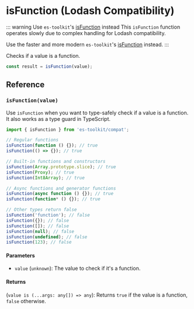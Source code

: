 # isFunction (Lodash Compatibility)

::: warning Use `es-toolkit`'s [isFunction](../../predicate/isFunction.md) instead
This `isFunction` function operates slowly due to complex handling for Lodash compatibility.

Use the faster and more modern `es-toolkit`'s [isFunction](../../predicate/isFunction.md) instead.
:::

Checks if a value is a function.

```typescript
const result = isFunction(value);
```

## Reference

### `isFunction(value)`

Use `isFunction` when you want to type-safely check if a value is a function. It also works as a type guard in TypeScript.

```typescript
import { isFunction } from 'es-toolkit/compat';

// Regular functions
isFunction(function () {}); // true
isFunction(() => {}); // true

// Built-in functions and constructors
isFunction(Array.prototype.slice); // true
isFunction(Proxy); // true
isFunction(Int8Array); // true

// Async functions and generator functions
isFunction(async function () {}); // true
isFunction(function* () {}); // true

// Other types return false
isFunction('function'); // false
isFunction({}); // false
isFunction([]); // false
isFunction(null); // false
isFunction(undefined); // false
isFunction(123); // false
```

#### Parameters

- `value` (`unknown`): The value to check if it's a function.

#### Returns

(`value is (...args: any[]) => any`): Returns `true` if the value is a function, `false` otherwise.
